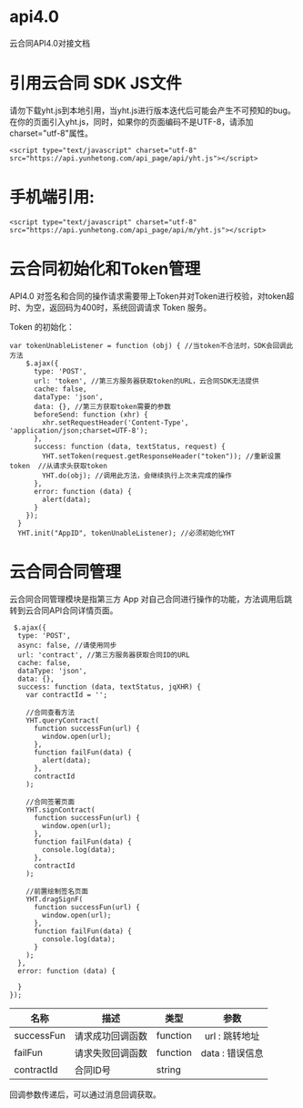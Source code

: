# api4.0
云合同API4.0对接文档
# 引用云合同 SDK JS文件

请勿下载yht.js到本地引用，当yht.js进行版本迭代后可能会产生不可预知的bug。
在你的页面引入yht.js，同时，如果你的页面编码不是UTF-8，请添加charset="utf-8"属性。

``` <script type="text/javascript" charset="utf-8" src="https://api.yunhetong.com/api_page/api/yht.js"></script> ```

# 手机端引用:

``` <script type="text/javascript" charset="utf-8" src="https://api.yunhetong.com/api_page/api/m/yht.js"></script> ```

# 云合同初始化和Token管理

API4.0 对签名和合同的操作请求需要带上Token并对Token进行校验，对token超时、为空，返回码为400时，系统回调请求 Token 服务。

Token 的初始化：

```
var tokenUnableListener = function (obj) { //当token不合法时，SDK会回调此方法
    $.ajax({
      type: 'POST',
      url: 'token', //第三方服务器获取token的URL，云合同SDK无法提供
      cache: false,
      dataType: 'json',
      data: {}, //第三方获取token需要的参数
      beforeSend: function (xhr) {
        xhr.setRequestHeader('Content-Type', 'application/json;charset=UTF-8');
      },
      success: function (data, textStatus, request) {
        YHT.setToken(request.getResponseHeader("token")); //重新设置token  //从请求头获取token
        YHT.do(obj); //调用此方法，会继续执行上次未完成的操作
      },
      error: function (data) {
        alert(data);
      }
    });
  }
  YHT.init("AppID", tokenUnableListener); //必须初始化YHT
  ```
  
  # 云合同合同管理
  云合同合同管理模块是指第三方 App 对自己合同进行操作的功能，方法调用后跳转到云合同API合同详情页面。
  
  ```
   $.ajax({
    type: 'POST',
    async: false, //请使用同步
    url: 'contract', //第三方服务器获取合同ID的URL
    cache: false,
    dataType: 'json',
    data: {},
    success: function (data, textStatus, jqXHR) {
      var contractId = '';
      
      //合同查看方法
      YHT.queryContract(   
        function successFun(url) {
          window.open(url);
        },
        function failFun(data) {
          alert(data);
        },
        contractId
      );
      
      //合同签署页面
      YHT.signContract(
        function successFun(url) {
          window.open(url);
        },
        function failFun(data) {
          console.log(data);
        },
        contractId
      );
      
      //前置绘制签名页面
      YHT.dragSignF(
        function successFun(url) {
          window.open(url);
        },
        function failFun(data) {
          console.log(data);
        }
      );
    },
    error: function (data) {

    }
  });
  ```
  | 名称         |描述   			  |  类型     |参数             |
  | ------------ | --------------  | --------- |:---------------:
  | successFun   | 请求成功回调函数  | function | url : 跳转地址  |
  | failFun      | 请求失败回调函数  | function | data : 错误信息 |
  | contractId   | 合同ID号         | string   |                |
  
  回调参数传递后，可以通过消息回调获取。
  
